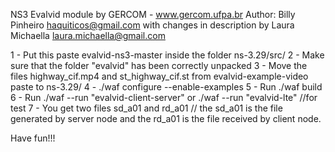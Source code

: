 NS3 Evalvid module by GERCOM - www.gercom.ufpa.br
Author: Billy Pinheiro <haquiticos@gmail.com> with changes in description by Laura Michaella <laura.michaella@gmail.com>

1 - Put this paste evalvid-ns3-master inside the folder  ns-3.29/src/
2 - Make sure that the folder "evalvid" has been correctly unpacked
3 - Move the files highway_cif.mp4 and st_highway_cif.st from evalvid-example-video paste to ns-3.29/ 
4 - ./waf configure --enable-examples
5 - Run  ./waf build
6 - Run ./waf --run "evalvid-client-server" or ./waf --run "evalvid-lte" //for test
7 - You get two files sd_a01 and rd_a01 // the sd_a01 is the file generated by server node and the rd_a01 is the file received by client node.

Have fun!!!


